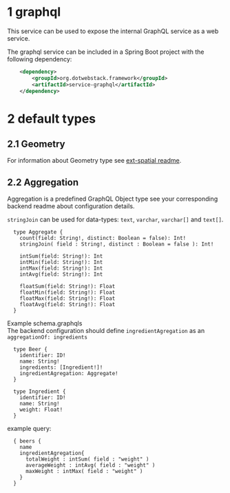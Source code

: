 # 1 graphql
This service can be used to expose the internal GraphQL service as a web service.

The graphql service can be included in a Spring Boot project with the following dependency:
```xml
    <dependency>
        <groupId>org.dotwebstack.framework</groupId>
        <artifactId>service-graphql</artifactId>
    </dependency>
```

# 2 default types

## 2.1 Geometry

For information about Geometry type see [ext-spatial readme](ext/ext-spatial/README.md).

## 2.2 Aggregation

Aggregation is a predefined GraphQL Object type see your corresponding backend readme about configuration details.

`stringJoin` can be used for data-types: `text`, `varchar`, `varchar[]` and `text[]`.

```
  type Aggregate {
    count(field: String!, distinct: Boolean = false): Int!
    stringJoin( field : String!, distinct : Boolean = false ): Int!

    intSum(field: String!): Int
    intMin(field: String!): Int
    intMax(field: String!): Int
    intAvg(field: String!): Int

    floatSum(field: String!): Float
    floatMin(field: String!): Float
    floatMax(field: String!): Float
    floatAvg(field: String!): Float
  }
```

Example schema.graphqls  
The backend configuration should define `ingredientAgregation` as an `aggregationOf: ingredients`
```
  type Beer {
    identifier: ID!
    name: String!
    ingredients: [Ingredient!]!
    ingredientAgregation: Aggregate!
  }
  
  type Ingredient {
    identifier: ID!
    name: String!
    weight: Float!
  }
```

example query:
````
  { beers {
    name 
    ingredientAgregation{
      totalWeight : intSum( field : "weight" )
      averageWeight : intAvg( field : "weight" )
      maxWeight : intMax( field : "weight" )
    }
  }
````